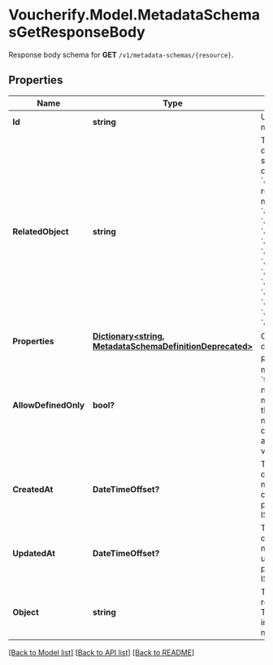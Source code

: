 # Voucherify.Model.MetadataSchemasGetResponseBody
Response body schema for **GET** `/v1/metadata-schemas/{resource}`.

## Properties

Name | Type | Description | Notes
------------ | ------------- | ------------- | -------------
**Id** | **string** | Unique identifier of the metadata schema. | [optional] 
**RelatedObject** | **string** | The resource type. You can define custom metadata schemas, which have a custom &#x60;\&quot;related_object\&quot;&#x60; resource type. The standard metadata schemas are: &#x60;\&quot;campaign\&quot;&#x60;, &#x60;\&quot;customer\&quot;&#x60;, &#x60;\&quot;earning_rule\&quot;&#x60;, &#x60;\&quot;loyalty_tier\&quot;&#x60;, &#x60;\&quot;order\&quot;&#x60;, &#x60;\&quot;order_item\&quot;&#x60;, &#x60;\&quot;product\&quot;&#x60;, &#x60;\&quot;promotion_tier\&quot;&#x60;, &#x60;\&quot;publication\&quot;&#x60;, &#x60;\&quot;redemption\&quot;&#x60;, &#x60;\&quot;reward\&quot;&#x60;, &#x60;\&quot;voucher\&quot;&#x60;. | [optional] 
**Properties** | [**Dictionary&lt;string, MetadataSchemaDefinitionDeprecated&gt;**](MetadataSchemaDefinitionDeprecated.md) | Contains metadata definitions. | [optional] 
**AllowDefinedOnly** | **bool?** | Restricts the creation of metadata fields when set to &#x60;true&#x60;. It indicates whether or not you can create new metadata definitions, e.g. in the campaign or publication manager. If set to &#x60;true&#x60;, then only the defined fields are available for assigning values. | [optional] 
**CreatedAt** | **DateTimeOffset?** | Timestamp representing the date and time when the metadata schema was created. The value for this parameter is shown in the ISO 8601 format. | [optional] 
**UpdatedAt** | **DateTimeOffset?** | Timestamp representing the date and time when the metadata schema was updated. The value for this parameter is shown in the ISO 8601 format. | [optional] 
**Object** | **string** | The type of the object represented by the JSON. This object stores information about the metadata schema. | [optional] 

[[Back to Model list]](../README.md#documentation-for-models) [[Back to API list]](../README.md#documentation-for-api-endpoints) [[Back to README]](../README.md)

